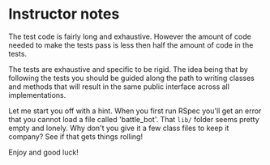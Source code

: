 # Instructor notes

The test code is fairly long and exhaustive.
However the amount of code needed to make the tests pass
is less then half the amount of code in the tests.

The tests are exhaustive and specific to be rigid.
The idea being that by following the tests you should
be guided along the path to writing classes and methods
that will result in the same public interface across
all implementations.

Let me start you off with a hint. When you first run RSpec
you'll get an error that you cannot load a file called
'battle_bot'. That `lib/` folder seems pretty empty
and lonely. Why don't you give it a few class files to
keep it company? See if that gets things rolling!

Enjoy and good luck!

